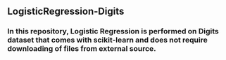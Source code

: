 ## LogisticRegression-Digits
### In this repository, Logistic Regression is performed on Digits dataset that comes with scikit-learn and does not require downloading of files from external source.
